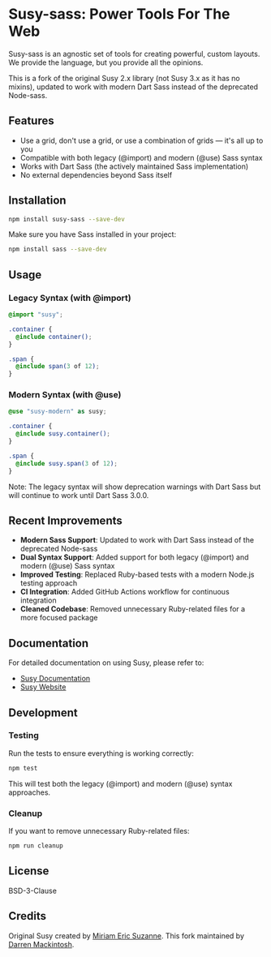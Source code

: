# Susy-sass: Power Tools For The Web

Susy-sass is an agnostic set of tools for creating powerful, custom layouts. We provide the language, but you provide all the opinions.

This is a fork of the original Susy 2.x library (not Susy 3.x as it has no mixins), updated to work with modern Dart Sass instead of the deprecated Node-sass.

## Features

- Use a grid, don't use a grid, or use a combination of grids — it's all up to you
- Compatible with both legacy (@import) and modern (@use) Sass syntax
- Works with Dart Sass (the actively maintained Sass implementation)
- No external dependencies beyond Sass itself

## Installation

```bash
npm install susy-sass --save-dev
```

Make sure you have Sass installed in your project:

```bash
npm install sass --save-dev
```

## Usage

### Legacy Syntax (with @import)

```scss
@import "susy";

.container {
  @include container();
}

.span {
  @include span(3 of 12);
}
```

### Modern Syntax (with @use)

```scss
@use "susy-modern" as susy;

.container {
  @include susy.container();
}

.span {
  @include susy.span(3 of 12);
}
```

Note: The legacy syntax will show deprecation warnings with Dart Sass but will continue to work until Dart Sass 3.0.0.

## Recent Improvements

- **Modern Sass Support**: Updated to work with Dart Sass instead of the deprecated Node-sass
- **Dual Syntax Support**: Added support for both legacy (@import) and modern (@use) Sass syntax
- **Improved Testing**: Replaced Ruby-based tests with a modern Node.js testing approach
- **CI Integration**: Added GitHub Actions workflow for continuous integration
- **Cleaned Codebase**: Removed unnecessary Ruby-related files for a more focused package

## Documentation

For detailed documentation on using Susy, please refer to:

- [Susy Documentation](https://susy-sass-docs.readthedocs.io/en/latest/)
- [Susy Website](http://takuhii.github.io/susy-sass/)

## Development

### Testing

Run the tests to ensure everything is working correctly:

```bash
npm test
```

This will test both the legacy (@import) and modern (@use) syntax approaches.

### Cleanup

If you want to remove unnecessary Ruby-related files:

```bash
npm run cleanup
```

## License

BSD-3-Clause

## Credits

Original Susy created by [Miriam Eric Suzanne](https://github.com/mirisuzanne).
This fork maintained by [Darren Mackintosh](https://github.com/takuhii).
